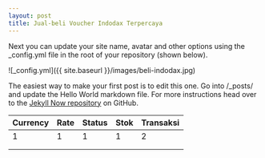 ```yaml
---
layout: post
title: Jual-beli Voucher Indodax Terpercaya
---
```


Next you can update your site name, avatar and other options using the _config.yml file in the root of your repository (shown below).

![_config.yml]({{ site.baseurl }}/images/beli-indodax.jpg)

The easiest way to make your first post is to edit this one. Go into /_posts/ and update the Hello World markdown file. For more instructions head over to the [Jekyll Now repository](https://github.com/barryclark/jekyll-now) on GitHub.

|Currency|Rate|Status|Stok|Transaksi|
|---	|---	|---	|---	|---	|
| 1  	|   1	|   1	|  1 	|  2 	|
|   	|   	|   	|   	|   	|
|   	|   	|   	|   	|   	|
